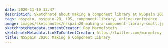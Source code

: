 ```yaml
---
date: 2020-11-19 12:47
description: Sketchnote about making a component library at NSSpain 2020
tags: nsspain, nsspain-20, iOS, component-library, online-conference
image: images/sketchnotes/nsspain20-making-a-component-library-small.jpg
sketchnoteMetadata.contentCreator: Roy Marmelstein
sketchnoteMetadata.linkToContentCreator: https://twitter.com/marmelroy
title: NSSpain 2020: Making a Component Library
---
```

